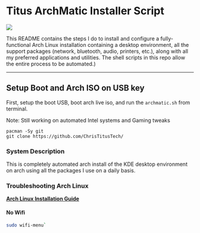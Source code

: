 # Titus ArchMatic Installer Script

<img src="https://i.imgur.com/Yn29sze.png" />

This README contains the steps I do to install and configure a fully-functional Arch Linux installation containing a desktop environment, all the support packages (network, bluetooth, audio, printers, etc.), along with all my preferred applications and utilities. The shell scripts in this repo allow the entire process to be automated.)

---

## Setup Boot and Arch ISO on USB key

First, setup the boot USB, boot arch live iso, and run the `archmatic.sh` from terminal.

Note: Still working on automated Intel systems and Gaming tweaks

```
pacman -Sy git
git clone https://github.com/ChrisTitusTech/

```

### System Description
This is completely automated arch install of the KDE desktop environment on arch using all the packages I use on a daily basis. 

### Troubleshooting Arch Linux

__[Arch Linux Installation Guide](https://github.com/rickellis/Arch-Linux-Install-Guide)__

#### No Wifi

```bash
sudo wifi-menu`
```

